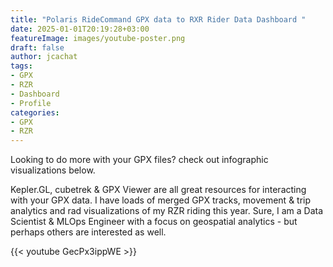 ```yaml
---
title: "Polaris RideCommand GPX data to RXR Rider Data Dashboard "
date: 2025-01-01T20:19:28+03:00
featureImage: images/youtube-poster.png
draft: false
author: jcachat
tags:
- GPX
- RZR
- Dashboard
- Profile
categories:
- GPX
- RZR
---
```


Looking to do more with your GPX files? check out infographic visualizations below.

Kepler.GL, cubetrek & GPX Viewer are all great resources for interacting with your GPX data. I have loads of merged GPX tracks, movement & trip analytics and rad visualizations of my RZR riding this year. Sure, I am a Data Scientist & MLOps Engineer with a focus on geospatial analytics - but perhaps others are interested as well.

{{< youtube GecPx3ippWE >}}

